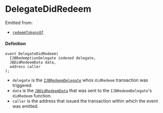# DelegateDidRedeem

Emitted from:

* [`redeemTokensOf`](/dev/deprecated/v2/contracts/or-payment-terminals/or-abstract/jbpayoutredemptionpaymentterminal/write/redeemtokensof.md)

#### Definition

```
event DelegateDidRedeem(
  IJBRedemptionDelegate indexed delegate,
  JBDidRedeemData data,
  address caller
);
```

* `delegate` is the [`IJBRedeemDelegate`](/dev/deprecated/v2/interfaces/ijbredemptiondelegate.md) whos `didRedeem` transaction was triggered.
* `data` is the [`JBDidRedeemData`](/dev/deprecated/v2/data-structures/jbdidredeemdata.md) that was sent to the `IJBRedeemDelegate`'s `didRedeem` function.
* `caller` is the address that issued the transaction within which the event was emitted.
